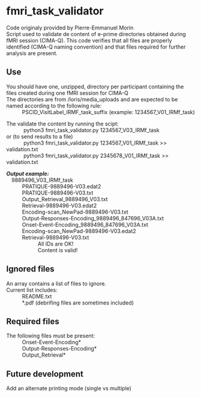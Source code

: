 
# fmri_task_validator
Code originaly provided by Pierre-Emmanuel Morin  
Script used to validate de content of e-prime directories obtained during fMRI session (CIMA-Q).  This code verifies that all files are properly identified (CIMA-Q naming convention) and that files required for further analysis are present.

## Use
You should have one, unzipped, directory per participant containing the files created during one fMRI session for CIMA-Q  
The directories are from /loris/media_uploads and are expected to be named according to the following rule:  
&emsp;&emsp;&emsp;PSCID_VisitLabel_IRMF_task_suffix (example: 1234567_V01_IRMf_task)  
  
The validate the content by running the scipt:  
&emsp;&emsp;&emsp; python3 fmri_task_validator.py 1234567_V03_IRMf_task  
or (to send results to a file)  
&emsp;&emsp;&emsp; python3 fmri_task_validator.py 1234567_V01_IRMf_task >> validation.txt  
&emsp;&emsp;&emsp; python3 fmri_task_validator.py 2345678_V01_IRMf_task  >> validation.txt  

***Output example:***  
&emsp;9889496_V03_IRMf_task  
&emsp;&emsp;&emsp;PRATIQUE-9889496-V03.edat2  
&emsp;&emsp;&emsp;PRATIQUE-9889496-V03.txt   
&emsp;&emsp;&emsp;Output_Retrieval_9889496_V03.txt  
&emsp;&emsp;&emsp;Retrieval-9889496-V03.edat2  
&emsp;&emsp;&emsp;Encoding-scan_NewPad-9889496-V03.txt  
&emsp;&emsp;&emsp;Output-Responses-Encoding_9889496_847696_V03A.txt  
&emsp;&emsp;&emsp;Onset-Event-Encoding_9889496_847696_V03A.txt  
&emsp;&emsp;&emsp;Encoding-scan_NewPad-9889496-V03.edat2  
&emsp;&emsp;&emsp;Retrieval-9889496-V03.txt  
&emsp;&emsp;&emsp;&emsp;&emsp;&emsp;All IDs are OK!  
&emsp;&emsp;&emsp;&emsp;&emsp;&emsp;Content is valid!  

## Ignored files
An array contains a list of files to ignore.  
Current list includes:  
&emsp;&emsp;&emsp;README.txt  
&emsp;&emsp;&emsp;*.pdf (debrifing files are sometimes included)  

## Required files
The following files must be present:  
&emsp;&emsp;&emsp;Onset-Event-Encoding*  
&emsp;&emsp;&emsp;Output-Responses-Encoding*  
&emsp;&emsp;&emsp;Output_Retrieval*  

## Future development
Add an alternate printing mode (single vs multiple) 
